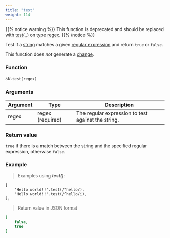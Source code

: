 ```yaml
---
title: "test"
weight: 114
---
```


{{% notice warning %}}
This function is deprecated and should be replaced with [test(..)](../../../data-types/regex/test) on type [regex](../../../data-types/regex).
{{% /notice %}}

Test if a [string](..) matches a given [regular expression](../../regex) and return `true` or `false`.

This function does *not* generate a [change](../../../overview/changes).

### Function

*str*.`test(regex)`

### Arguments

Argument | Type | Description
-------- | ---- | -----------
regex | regex (required) | The regular expression to test against the string.

### Return value

`true` if there is a match between the string and the specified regular expression, otherwise `false`.

### Example

> Examples using ***test()***:

```thingsdb,json_response
[
    'Hello world!!'.test(/^hello/),
    'Hello world!!'.test(/^hello/i),
];
```

> Return value in JSON format

```json
[
    false,
    true
]
```
